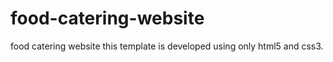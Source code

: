 # food-catering-website
food catering website 
this template is developed using only html5 and css3.
